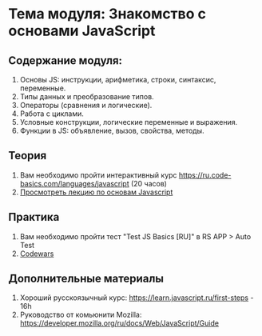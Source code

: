 # Тема модуля: Знакомство с основами JavaScript
## Содержание модуля:
1. Основы JS: инструкции, арифметика, строки, синтаксис, переменные.
2. Типы данных и преобразование типов.
3. Операторы (сравнения и логические).
4. Работа с циклами.
6. Условные конструкции, логические переменные и выражения.
5. Функции в JS: объявление, вызов, свойства, методы.

## Теория 
1. Вам необходимо пройти интерактивный курс https://ru.code-basics.com/languages/javascript (20 часов)
2. [Просмотреть лекцию по основам Javascript](https://youtu.be/PH37Zvp3vDY?list=PLzLiprpVuH8df24MzZp-l5QMsJWJbi9qP)

## Практика 
1. Вам необходимо пройти тест "Test JS Basics [RU]" в RS APP > Auto Test
2. [Codewars](https://github.com/rolling-scopes-school/tasks/blob/master/tasks/codewars/preschool-2022-codewars1.md)

## Дополнительные материалы
1. Хороший русскоязычный курс: https://learn.javascript.ru/first-steps - 16h
2. Руководство от комьюнити Mozilla: https://developer.mozilla.org/ru/docs/Web/JavaScript/Guide

